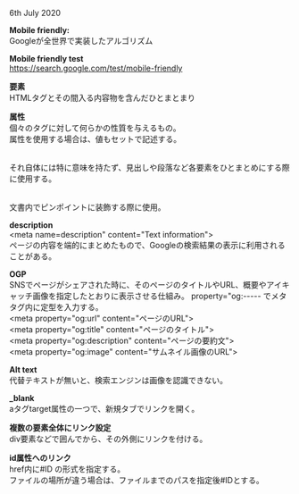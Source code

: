 6th July 2020

**Mobile friendly:**  
Googleが全世界で実装したアルゴリズム


**Mobile friendly test** \
https://search.google.com/test/mobile-friendly

**要素**  
HTMLタグとその間入る内容物を含んだひとまとまり  

**属性**  
個々のタグに対して何らかの性質を与えるもの。  
属性を使用する場合は、値もセットで記述する。 

**<div>**  
それ自体には特に意味を持たず、見出しや段落など各要素をひとまとめにする際に使用する。  

**<span>**  
文書内でピンポイントに装飾する際に使用。 

**description** \
\<meta name=description" content="Text information">  
ページの内容を端的にまとめたもので、Googleの検索結果の表示に利用されることがある。  

**OGP**  
SNSでページがシェアされた時に、そのページのタイトルやURL、概要やアイキャッチ画像を指定したとおりに表示させる仕組み。
property="og:-----  でメタタグ内に定型を入力する。  
\<meta property="og:url" content="ページのURL">  
\<meta property="og:title" content="ページのタイトル">  
\<meta property="og:description" content="ページの要約文">  
\<meta property="og:image" content="サムネイル画像のURL">  

**Alt text**  
代替テキストが無いと、検索エンジンは画像を認識できない。  

**_blank**  
aタグtarget属性の一つで、新規タブでリンクを開く。  

**複数の要素全体にリンク設定**  
div要素などで囲んでから、その外側にリンクを付ける。  

**id属性へのリンク**  
href内に#ID の形式を指定する。  
ファイルの場所が違う場合は、ファイルまでのパスを指定後#IDとする。  



